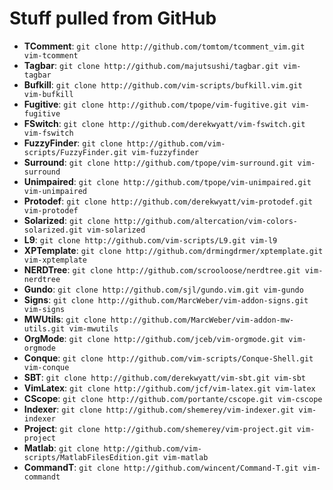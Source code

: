 # Stuff pulled from GitHub

* **TComment**:           `git clone http://github.com/tomtom/tcomment_vim.git vim-tcomment`
* **Tagbar**:             `git clone http://github.com/majutsushi/tagbar.git vim-tagbar`
* **Bufkill**:            `git clone http://github.com/vim-scripts/bufkill.vim.git vim-bufkill`
* **Fugitive**:           `git clone http://github.com/tpope/vim-fugitive.git vim-fugitive`
* **FSwitch**:            `git clone http://github.com/derekwyatt/vim-fswitch.git vim-fswitch`
* **FuzzyFinder**:        `git clone http://github.com/vim-scripts/FuzzyFinder.git vim-fuzzyfinder`
* **Surround**:           `git clone http://github.com/tpope/vim-surround.git vim-surround`
* **Unimpaired**:         `git clone http://github.com/tpope/vim-unimpaired.git vim-unimpaired`
* **Protodef**:           `git clone http://github.com/derekwyatt/vim-protodef.git vim-protodef`
* **Solarized**:          `git clone http://github.com/altercation/vim-colors-solarized.git vim-solarized`
* **L9**:                 `git clone http://github.com/vim-scripts/L9.git vim-l9`
* **XPTemplate**:         `git clone http://github.com/drmingdrmer/xptemplate.git vim-xptemplate`
* **NERDTree**:           `git clone http://github.com/scrooloose/nerdtree.git vim-nerdtree`
* **Gundo**:              `git clone http://github.com/sjl/gundo.vim.git vim-gundo`
* **Signs**:              `git clone http://github.com/MarcWeber/vim-addon-signs.git vim-signs`
* **MWUtils**:            `git clone http://github.com/MarcWeber/vim-addon-mw-utils.git vim-mwutils`
* **OrgMode**:            `git clone http://github.com/jceb/vim-orgmode.git vim-orgmode`
* **Conque**:             `git clone http://github.com/vim-scripts/Conque-Shell.git vim-conque`
* **SBT**:                `git clone http://github.com/derekwyatt/vim-sbt.git vim-sbt`
* **VimLatex**:           `git clone http://github.com/jcf/vim-latex.git vim-latex`
* **CScope**:             `git clone http://github.com/portante/cscope.git vim-cscope`
* **Indexer**:            `git clone http://github.com/shemerey/vim-indexer.git vim-indexer`
* **Project**:            `git clone http://github.com/shemerey/vim-project.git vim-project`
* **Matlab**:             `git clone http://github.com/vim-scripts/MatlabFilesEdition.git vim-matlab`
* **CommandT**:           `git clone http://github.com/wincent/Command-T.git vim-commandt`
